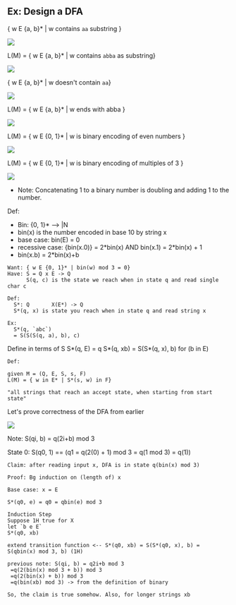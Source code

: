 ## Ex: Design a DFA
{ w E {a, b}* | w contains `aa` substring }

![](https://i.imgur.com/GibeNuy.png)

L(M) = { w E {a, b}* | w contains `abba` as substring}

![](https://i.imgur.com/TfaiZBn.png)

{ w E {a, b}* |  w doesn't contain `aa`}

![](https://i.imgur.com/qfqr8v2.png)

L(M) = { w E {a, b}* | w ends with abba }

![](https://i.imgur.com/9Xp9zlu.png)

L(M) = { w E {0, 1}* | w is binary encoding of even numbers }

![](https://i.imgur.com/c1Ohlrr.png)

L(M) = { w E {0, 1}* | w is binary encoding of multiples of 3 }

![](https://i.imgur.com/CxpuY0l.png)

* Note: Concatenating 1 to a binary number is doubling and adding 1 to the number.

Def:
  * Bin: {0, 1}* --> |N
  * bin(x) is the number encoded in base 10 by string x
  * base case: bin(E) = 0
  * recessive case: {bin(x.0)} = 2\*bin(x) AND bin(x.1) = 2\*bin(x) + 1
  * bin(x.b) = 2\*bin(x)+b
```
Want: { w E {0, 1}* | bin(w) mod 3 = 0}
Have: S = Q x E -> Q
      S(q, c) is the state we reach when in state q and read single char c
```
```
Def:
  S*: Q       X(E*) -> Q
  S*(q, x) is state you reach when in state q and read string x

Ex:
  S*(q, `abc`)
  = S(S(S(q, a), b), c)
```

Define in terms of S
S*(q, E) = q
S*(q, xb) = S(S*(q, x), b) for (b in E)


```
Def:

given M = (Q, E, S, s, F)
L(M) = { w in E* | S*(s, w) in F}

"all strings that reach an accept state, when starting from start state"
```

Let's prove correctness of the DFA from earlier

![](https://i.imgur.com/CxpuY0l.png)

Note: S(qi, b) = q(2i+b) mod 3

State 0: S(q0, 1) == (q1 = q(2(0) + 1) mod 3 = q(1 mod 3) = q(1))

```
Claim: after reading input x, DFA is in state q(bin(x) mod 3)

Proof: Bg induction on (length of) x

Base case: x = E

S*(q0, e) = q0 = qbin(e) mod 3

Induction Step
Suppose 1H true for X
let `b e E`
S*(q0, xb)

extend transition function <-- S*(q0, xb) = S(S*(q0, x), b) = S(qbin(x) mod 3, b) (1H)

previous note: S(qi, b) = q2i+b mod 3
 =q(2(bin(x) mod 3 + b)) mod 3
 =q(2(bin(x) + b)) mod 3
 =q(bin(xb) mod 3) -> from the definition of binary

So, the claim is true somehow. Also, for longer strings xb
```
